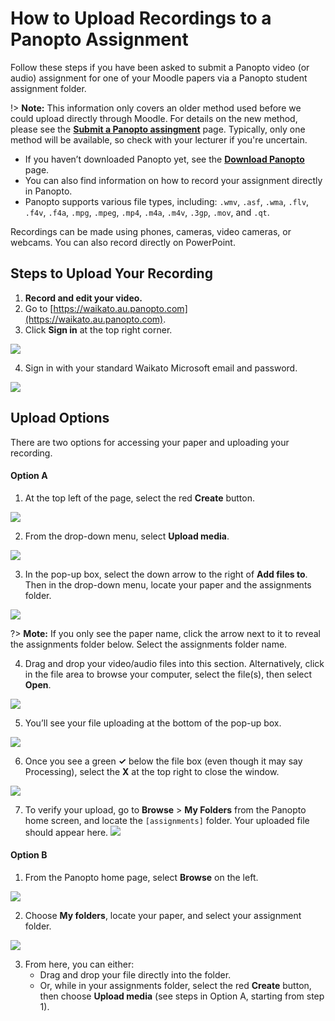 # How to Upload Recordings to a Panopto Assignment

Follow these steps if you have been asked to submit a Panopto video (or audio) assignment for one of your Moodle papers via a Panopto student assignment folder.

!> **Note:** This information only covers an older method used before we could upload directly through Moodle. For details on the new method, please see the **[Submit a Panopto assingment](https://www.waikato.ac.nz/students/teaching-and-learning/student/help-with-technology/panopto/panopto-assignments/)** page. Typically, only one method will be available, so check with your lecturer if you're uncertain.

- If you haven’t downloaded Panopto yet, see the **[Download Panopto](Panopto/download-and-install-panopto.md)** page.
- You can also find information on how to record your assignment directly in Panopto.
- Panopto supports various file types, including: `.wmv`, `.asf`, `.wma`, `.flv`, `.f4v`, `.f4a`, `.mpg`, `.mpeg`, `.mp4`, `.m4a`, `.m4v`, `.3gp`, `.mov`, and `.qt`.
  
Recordings can be made using phones, cameras, video cameras, or webcams. You can also record directly on PowerPoint.

## Steps to Upload Your Recording

1. **Record and edit your video.**
2. Go to [https://waikato.au.panopto.com](https://waikato.au.panopto.com).
3. Click **Sign in** at the top right corner.
   
 ![](images/staff-panopto-signin-selected-w.jpg)
 
4. Sign in with your standard Waikato Microsoft email and password.
   
 ![](images/students-panopto-microsoftsignin-n.jpg)

## Upload Options

There are two options for accessing your paper and uploading your recording.

#### Option A

1. At the top left of the page, select the red **Create** button.
   
 ![](images/staff-panopto-online-select-create-button.webp)
 
2. From the drop-down menu, select **Upload media**.

  ![](images/panopto-upload-media-selected-n.jpg)

3. In the pop-up box, select the down arrow to the right of **Add files to**. Then in the drop-down menu, locate your paper and the assignments folder.
   
![](images/panopto-addfilesto-folder-n.jpg)

?> **Mote:** If you only see the paper name, click the arrow next to it to reveal the assignments folder below. Select the assignments folder name.

4. Drag and drop your video/audio files into this section. Alternatively, click in the file area to browse your computer, select the file(s), then select **Open**.
   
![](images/panopto-dragvideobox-selected-n.jpg)

5. You’ll see your file uploading at the bottom of the pop-up box.
   
![](images/panopto-addingvideo-progressbar-n.jpg)

6. Once you see a green **✓** below the file box (even though it may say Processing), select the **X** at the top right to close the window.

![](images/panopto-uploadcomplete-close-n.jpg)

7. To verify your upload, go to **Browse** > **My Folders** from the Panopto home screen, and locate the `[assignments]` folder. Your uploaded file should appear here.
![](images/staff-panopto-browse-myfolder.png)

#### Option B

1. From the Panopto home page, select **Browse** on the left.
   
![](images/staff-panopto-browse-selected-w.jpg)

2. Choose **My folders**, locate your paper, and select your assignment folder.
   
![](images/staff-panopto-myfolders-folderselected-n.jpg)

3. From here, you can either:
   - Drag and drop your file directly into the folder.
   - Or, while in your assignments folder, select the red **Create** button, then choose **Upload media** (see steps in Option A, starting from step 1).

